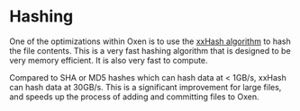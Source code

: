 # Hashing

One of the optimizations within Oxen is to use the [xxHash algorithm](https://github.com/Cyan4973/xxHash) to hash the file contents. This is a very fast hashing algorithm that is designed to be very memory efficient. It is also very fast to compute.

Compared to SHA or MD5 hashes which can hash data at < 1GB/s, xxHash can hash data at 30GB/s. This is a significant improvement for large files, and speeds up the process of adding and committing files to Oxen.



